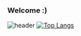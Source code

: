 ### Welcome :)
![header](https://capsule-render.vercel.app/api?type=wave&color=auto&height=300&section=header)
[![Top Langs](https://github-readme-stats.vercel.app/api/top-langs/?username=isoo127)](https://github.com/anuraghazra/github-readme-stats)

<!--
**pobida/pobida** is a ✨ _special_ ✨ repository because its `README.md` (this file) appears on your GitHub profile.

Here are some ideas to get you started:

- 🔭 I’m currently working on ...
- 🌱 I’m currently learning ...
- 👯 I’m looking to collaborate on ...
- 🤔 I’m looking for help with ...
- 💬 Ask me about ...
- 📫 How to reach me: ...
- 😄 Pronouns: ...
- ⚡ Fun fact: ...
-->
